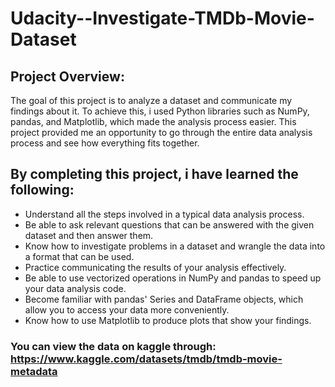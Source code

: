 # Udacity--Investigate-TMDb-Movie-Dataset
## Project Overview:

The goal of this project is to analyze a dataset and communicate my findings about it. To achieve this, i  used Python libraries such as NumPy, pandas, and Matplotlib, which  made the analysis process easier.
This project provided me an opportunity to go through the entire data analysis process and see how everything fits together.

## By completing this project, i have learned the following:

* Understand all the steps involved in a typical data analysis process.
* Be able to ask relevant questions that can be answered with the given dataset and then answer them.
* Know how to investigate problems in a dataset and wrangle the data into a format that can be used.
* Practice communicating the results of your analysis effectively.
* Be able to use vectorized operations in NumPy and pandas to speed up your data analysis code.
* Become familiar with pandas' Series and DataFrame objects, which allow you to access your data more conveniently.
* Know how to use Matplotlib to produce plots that show your findings.

### You can view the data on kaggle through: https://www.kaggle.com/datasets/tmdb/tmdb-movie-metadata
